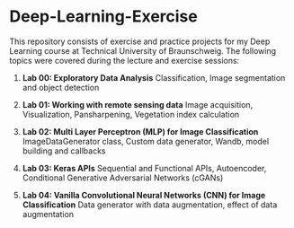 # Deep-Learning-Exercise

This repository consists of exercise and practice projects for my Deep Learning course at Technical University of Braunschweig.
The following topics were covered during the lecture and exercise sessions:

1. **Lab 00: Exploratory Data Analysis**
     Classification, Image segmentation and object detection
   
2. **Lab 01: Working with remote sensing data**
     Image acquisition, Visualization, Pansharpening, Vegetation index calculation
   
3. **Lab 02: Multi Layer Perceptron (MLP) for Image Classification**
     ImageDataGenerator class, Custom data generator, Wandb, model building and callbacks

4. **Lab 03: Keras APIs**
     Sequential and Functional APIs, Autoencoder, Conditional Generative Adversarial Networks (cGANs)

5. **Lab 04: Vanilla Convolutional Neural Networks (CNN) for Image Classification**
     Data generator with data augmentation, effect of data augmentation
     

